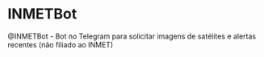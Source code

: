 # INMETBot
@INMETBot - Bot no Telegram para solicitar imagens de satélites e alertas recentes (não filiado ao INMET)
